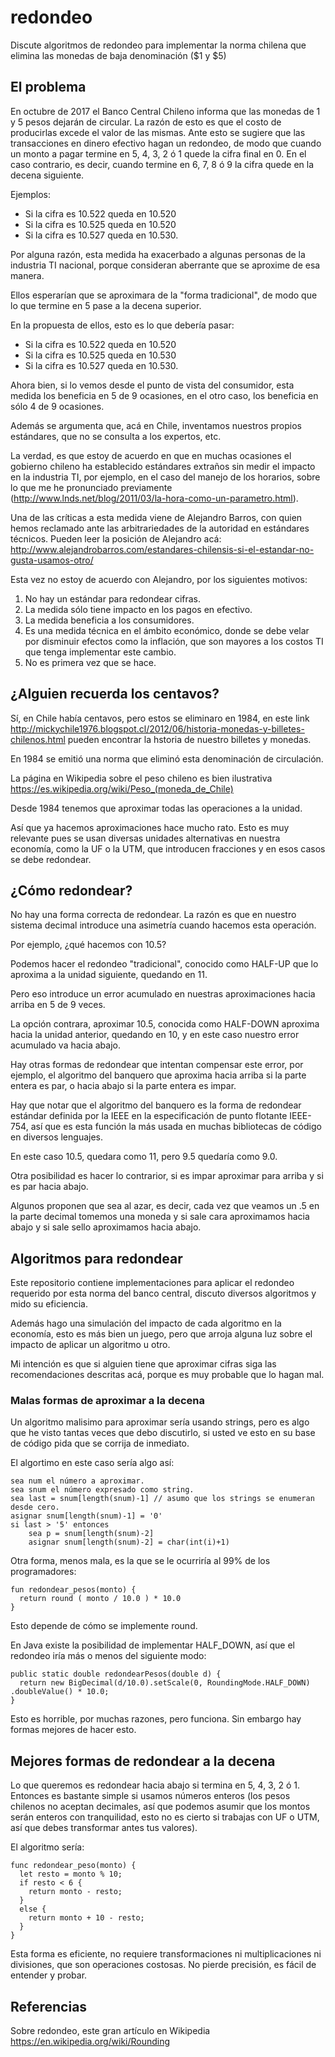 # redondeo
Discute algoritmos de redondeo para implementar la norma chilena que elimina las monedas de baja denominación ($1 y $5)

## El problema

En octubre de 2017 el Banco Central Chileno informa que las monedas de 1 y 5 pesos dejarán de circular.
La razón de esto es que el costo de producirlas excede el valor de las mismas.
Ante esto se sugiere que las transacciones en dinero efectivo hagan un redondeo,
de modo que cuando un monto a pagar termine en 5, 4, 3, 2 ó 1 quede la cifra final en 0. 
En el caso contrario, es decir, cuando termine en 6, 7, 8 ó 9 la cifra quede en la decena siguiente.

Ejemplos:

  - Si la cifra es 10.522 queda en 10.520
  - Si la cifra es 10.525 queda en 10.520
  - Si la cifra es 10.527 queda en 10.530.
  
Por alguna razón, esta medida ha exacerbado a algunas personas de la industria TI nacional, 
porque consideran aberrante que se aproxime de esa manera.

Ellos esperarían que se aproximara de la "forma tradicional", de modo que lo que termine en 5 pase a la decena superior.

En la propuesta de ellos, esto es lo que debería pasar:

  - Si la cifra es 10.522 queda en 10.520
  - Si la cifra es 10.525 queda en 10.530
  - Si la cifra es 10.527 queda en 10.530.
  
Ahora bien, si lo vemos desde el punto de vista del consumidor, esta medida los beneficia en 5 de 9 ocasiones, en el otro caso, 
los beneficia en sólo 4 de 9 ocasiones.

Además se argumenta que, acá en Chile, inventamos nuestros propios estándares, que no se consulta a los expertos, etc.

La verdad, es que  estoy de acuerdo en que en muchas ocasiones el gobierno chileno ha establecido estándares extraños 
sin medir el impacto en la industria TI, por ejemplo, en el caso del manejo de los horarios, sobre lo que me he pronunciado 
previamente (http://www.lnds.net/blog/2011/03/la-hora-como-un-parametro.html).

Una de las críticas a esta medida viene de Alejandro Barros, con quien hemos reclamado ante las arbitrariedades de la autoridad
en estándares técnicos. Pueden leer la posición de Alejandro acá: http://www.alejandrobarros.com/estandares-chilensis-si-el-estandar-no-gusta-usamos-otro/

Esta vez no estoy de acuerdo con Alejandro, por los siguientes motivos:

1. No hay un estándar para redondear cifras.
2. La medida sólo tiene impacto en los pagos en efectivo.
3. La medida beneficia a los consumidores.
4. Es una medida técnica en el ámbito económico, donde se debe velar por disminuir efectos como la inflación, que son mayores
a los costos TI que tenga implementar este cambio.
5. No es primera vez que se hace.

## ¿Alguien recuerda los centavos?

Sí, en Chile había centavos, pero estos se eliminaro en 1984, en este link http://mickychile1976.blogspot.cl/2012/06/historia-monedas-y-billetes-chilenos.html
pueden encontrar la hstoria de nuestro billetes y monedas.

En 1984 se emitió una norma que eliminó esta denominación de circulación.

La página en Wikipedia sobre el peso chileno es bien ilustrativa https://es.wikipedia.org/wiki/Peso_(moneda_de_Chile)

Desde 1984 tenemos que aproximar todas las operaciones a la unidad. 

Así que ya hacemos aproximaciones hace mucho rato.
Esto es muy relevante pues se usan diversas unidades alternativas en nuestra economía, como la UF o la UTM, que 
introducen fracciones y en esos casos se debe redondear. 

## ¿Cómo redondear?

No hay una forma correcta de redondear. La razón es que en nuestro sistema decimal introduce una asimetría cuando hacemos
esta operación.

Por ejemplo, ¿qué hacemos con 10.5?

Podemos hacer el redondeo "tradicional", conocido como HALF-UP que lo aproxima a la unidad siguiente, quedando en 11.

Pero eso introduce un error acumulado en nuestras aproximaciones hacia arriba en 5 de 9 veces.

La opción contrara, aproximar 10.5, conocida como HALF-DOWN aproxima hacia la unidad anterior, quedando en 10, y en este caso
nuestro error acumulado va hacia abajo.

Hay otras formas de redondear que intentan compensar este error, por ejemplo, el algoritmo del banquero que aproxima
hacia arriba si la parte entera es par, o hacia abajo si la parte entera es impar.

Hay que notar que el algoritmo del banquero es la forma de redondear estándar definida por la IEEE en la especificación de punto flotante IEEE-754, así que es esta función la más usada 
en muchas bibliotecas de código en diversos lenguajes.

En este caso 10.5, quedara como 11, pero 9.5 quedaría como 9.0.

Otra posibilidad es hacer lo contrarior, si es impar aproximar para arriba y si es par hacia abajo.

Algunos proponen que sea al azar, es decir, cada vez que veamos un .5 en la parte decimal tomemos una moneda y
si sale cara aproximamos hacia abajo y si sale sello aproximamos hacia abajo.

## Algoritmos para redondear

Este repositorio contiene implementaciones para aplicar el redondeo requerido por esta norma del banco central, discuto diversos
algoritmos y mido su eficiencia. 

Además hago una simulación del impacto de cada algoritmo en la economía, esto es más bien un juego, pero que arroja alguna luz
sobre el impacto de aplicar un algoritmo u otro.

Mi intención es que si alguien tiene que aproximar cifras siga las recomendaciones descritas acá, 
porque es muy probable que lo hagan mal.

### Malas formas de aproximar a la decena

Un algoritmo malisimo para aproximar sería usando strings, pero es algo que he visto tantas veces que debo discutirlo,
si usted ve esto en su base de código pida que se corrija de inmediato.

El algortimo en este caso sería algo así:

    sea num el número a aproximar.
    sea snum el número expresado como string.
    sea last = snum[length(snum)-1] // asumo que los strings se enumeran desde cero.
    asignar snum[length(snum)-1] = '0'
    si last > '5' entonces
        sea p = snum[length(snum)-2]
        asignar snum[length(snum)-2] = char(int(i)+1)
    
Otra forma, menos mala, es la que se le ocurriría al 99% de los programadores:

    fun redondear_pesos(monto) {
      return round ( monto / 10.0 ) * 10.0
    }

Esto depende de cómo se implemente round. 

En Java existe la posibilidad de implementar HALF_DOWN, así que el redondeo iría más o menos del siguiente modo:

    public static double redondearPesos(double d) {
      return new BigDecimal(d/10.0).setScale(0, RoundingMode.HALF_DOWN) .doubleValue() * 10.0;
    }
  
Esto es horrible, por muchas razones, pero funciona. 
Sin embargo hay formas mejores de hacer esto.

## Mejores formas de redondear a la decena

Lo que queremos es redondear hacia abajo si termina en 5, 4, 3, 2 ó 1. 
Entonces es bastante simple si usamos números enteros (los pesos chilenos no aceptan decimales, así que podemos
asumir que los montos serán enteros con tranquilidad, esto no es cierto si trabajas con UF o UTM, así que debes
transformar antes tus valores).

El algoritmo sería:

    func redondear_peso(monto) {
      let resto = monto % 10;
      if resto < 6 {
        return monto - resto;
      } 
      else {
        return monto + 10 - resto;
      }
    }
 
Esta forma es eficiente, no requiere transformaciones ni multiplicaciones ni divisiones, que son operaciones costosas.
No pierde precisión, es fácil de entender y probar.


## Referencias

Sobre redondeo, este gran artículo en Wikipedia https://en.wikipedia.org/wiki/Rounding
